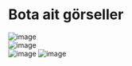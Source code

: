 # Bota ait görseller

![image](https://user-images.githubusercontent.com/77938499/148093282-0a307be7-dae8-49e9-b8d4-22d2ed5ed9d9.png) <br>
![image](https://user-images.githubusercontent.com/77938499/148093433-1cdd8fd7-7765-4bb4-a8f8-255409954a3a.png) <br>
![image](https://user-images.githubusercontent.com/77938499/148093485-309139b1-bd32-4cf9-9787-6ec22197785f.png)
![image](https://user-images.githubusercontent.com/77938499/148093501-95c9ff0f-b725-4f70-8561-a39f24700e76.png)



